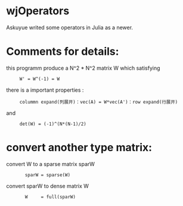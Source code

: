 # wjOperators
Askuyue writed some operators in Julia as a newer.

# Comments for details:
  this programm produce a N^2 * N^2 matrix W which satisfying
  
         W' = W^(-1) = W
         
   there is a important properties :
   
         colummn expand(列展开)：vec(A) = W*vec(A')：row expand(行展开)
         
   and
   
         det(W) = (-1)^(N*(N-1)/2)
         
 # convert another type matrix:
 
  convert W to a sparse matrix sparW
  
           sparW = sparse(W)
           
  convert sparW to dense matrix W
  
           W     = full(sparW)
